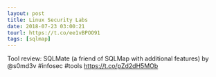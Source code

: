 ```yaml
---
layout: post
title: Linux Security Labs
date: 2018-07-23 03:00:21
tourl: https://t.co/ee1vBPOO91
tags: [sqlmap]
---
```

Tool review: SQLMate (a friend of SQLMap with additional features) by @s0md3v #infosec #tools https://t.co/pZd2dH5MOb